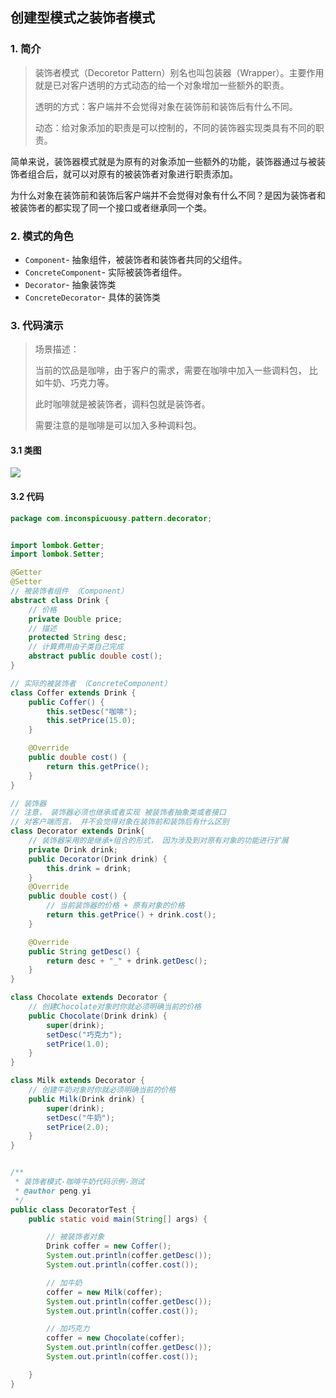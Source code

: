 ## 创建型模式之装饰者模式

### 1. 简介

> 装饰者模式（Decoretor Pattern）别名也叫包装器（Wrapper）。主要作用就是已对客户透明的方式动态的给一个对象增加一些额外的职责。
>
> 透明的方式：客户端并不会觉得对象在装饰前和装饰后有什么不同。
>
> 动态：给对象添加的职责是可以控制的，不同的装饰器实现类具有不同的职责。

简单来说，装饰器模式就是为原有的对象添加一些额外的功能，装饰器通过与被装饰者组合后，就可以对原有的被装饰者对象进行职责添加。

为什么对象在装饰前和装饰后客户端并不会觉得对象有什么不同？是因为装饰者和被装饰者的都实现了同一个接口或者继承同一个类。

### 2. 模式的角色

- `Component`- 抽象组件，被装饰者和装饰者共同的父组件。
- `ConcreteComponent`- 实际被装饰者组件。
- `Decorator`- 抽象装饰类
- `ConcreteDecorator`- 具体的装饰类

### 3. 代码演示

> 场景描述：
>
> 当前的饮品是咖啡，由于客户的需求，需要在咖啡中加入一些调料包， 比如牛奶、巧克力等。
>
> 此时咖啡就是被装饰者，调料包就是装饰者。
>
> 需要注意的是咖啡是可以加入多种调料包。

#### 3.1 类图

![](https://raw.githubusercontent.com/inconspicuousy-start/image/master//20200923171039.png)

#### 3.2 代码

```java
package com.inconspicuousy.pattern.decorator;


import lombok.Getter;
import lombok.Setter;

@Getter
@Setter
// 被装饰者组件 （Component）
abstract class Drink {
    // 价格
    private Double price;
    // 描述
    protected String desc;
    // 计算费用由子类自己完成
    abstract public double cost();
}

// 实际的被装饰者 （ConcreteComponent）
class Coffer extends Drink {
    public Coffer() {
        this.setDesc("咖啡");
        this.setPrice(15.0);
    }

    @Override
    public double cost() {
        return this.getPrice();
    }
}

// 装饰器
// 注意， 装饰器必须也继承或者实现 被装饰者抽象类或者接口
// 对客户端而言， 并不会觉得对象在装饰前和装饰后有什么区别
class Decorator extends Drink{
    // 装饰器采用的是继承+组合的形式， 因为涉及到对原有对象的功能进行扩展
    private Drink drink;
    public Decorator(Drink drink) {
        this.drink = drink;
    }
    @Override
    public double cost() {
        // 当前装饰器的价格 + 原有对象的价格
        return this.getPrice() + drink.cost();
    }

    @Override
    public String getDesc() {
        return desc + "_" + drink.getDesc();
    }
}

class Chocolate extends Decorator {
    // 创建Chocolate对象时你就必须明确当前的价格
    public Chocolate(Drink drink) {
        super(drink);
        setDesc("巧克力");
        setPrice(1.0);
    }
}

class Milk extends Decorator {
    // 创建牛奶对象时你就必须明确当前的价格
    public Milk(Drink drink) {
        super(drink);
        setDesc("牛奶");
        setPrice(2.0);
    }
}


/**
 * 装饰者模式-咖啡牛奶代码示例-测试
 * @author peng.yi
 */
public class DecoratorTest {
    public static void main(String[] args) {

        // 被装饰者对象
        Drink coffer = new Coffer();
        System.out.println(coffer.getDesc());
        System.out.println(coffer.cost());

        // 加牛奶
        coffer = new Milk(coffer);
        System.out.println(coffer.getDesc());
        System.out.println(coffer.cost());

        // 加巧克力
        coffer = new Chocolate(coffer);
        System.out.println(coffer.getDesc());
        System.out.println(coffer.cost());

    }
}
```